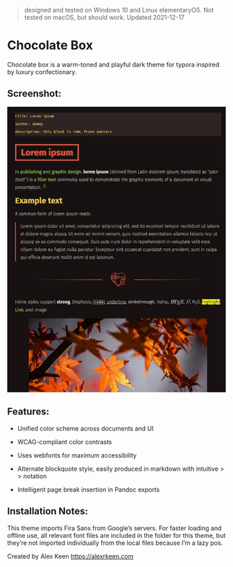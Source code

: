 > designed and tested on Windows 10 and Linux elementaryOS. Not tested on macOS, but should work.
> Updated 2021-12-17

# Chocolate Box

Chocolate box is a warm-toned and playful dark theme for typora inspired by luxury confectionary.

## Screenshot:

![chocolate-box-demo1](/latest/chocolatebox/chocolate-box-demo1.jpg)

## Features:

- Unified color scheme across documents and UI
- WCAG-compliant color contrasts
- Uses webfonts for maximum accessibility

- Alternate blockquote style, easily produced in markdown with intuitive > > notation

- Intelligent page break insertion in Pandoc exports

## Installation Notes:

This theme imports Fira Sans from Google’s servers. For faster loading and offline use, all relevant font files are included in the folder for this theme, but they’re not imported individually from the local files because I’m a lazy pos.

Created by Alex Keen https://alexrkeen.com
